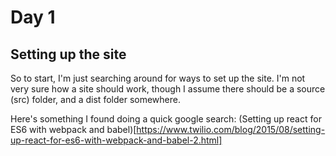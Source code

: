 
# Day 1
## Setting up the site

So to start, I'm just searching around for ways to set up the site.  I'm not very sure how a site should work, though I assume there should be a source (src) folder, and a dist folder somewhere.

Here's something I found doing a quick google search: (Setting up react for ES6 with webpack and babel)[https://www.twilio.com/blog/2015/08/setting-up-react-for-es6-with-webpack-and-babel-2.html]

